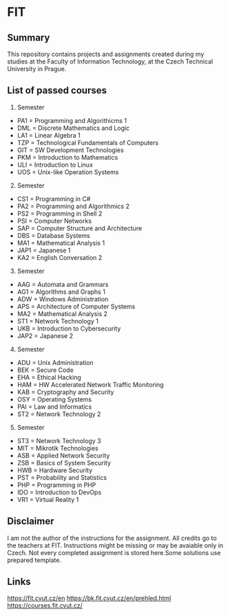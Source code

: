 # FIT

## Summary
This repository contains projects and assignments created during my studies at the Faculty of Information Technology, at the Czech Technical University in Prague.

## List of passed courses

1. Semester
  - PA1 = Programming and Algorithicms 1
  - DML = Discrete Mathematics and Logic
  - LA1 = Linear Algebra 1
  - TZP = Technological Fundamentals of Computers
  - GIT = SW Development Technologies
  - PKM = Introduction to Mathematics
  - ULI = Introduction to Linux
  - UOS = Unix-like Operation Systems
2. Semester
  - CS1 = Programming in C#
  - PA2 = Programming and Algorithmics 2
  - PS2 = Programming in Shell 2
  - PSI = Computer Networks
  - SAP = Computer Structure and Architecture
  - DBS = Database Systems
  - MA1 = Mathematical Analysis 1
  - JAP1 = Japanese 1
  - KA2 = English Conversation 2
3. Semester
  - AAG = Automata and Grammars
  - AG1 = Algorithms and Graphs 1
  - ADW = Windows Administration
  - APS = Architecture of Computer Systems
  - MA2 = Mathematical Analysis 2
  - ST1 = Network Technology 1
  - UKB = Introduction to Cybersecurity
  - JAP2 = Japanese 2
4. Semester
  - ADU = Unix Administration
  - BEK = Secure Code
  - EHA = Ethical Hacking
  - HAM = HW Accelerated Network Traffic Monitoring
  - KAB = Cryptography and Security
  - OSY = Operating Systems
  - PAI = Law and Informatics
  - ST2 = Network Technology 2
5. Semester
  - ST3 = Network Technology 3
  - MIT = Mikrotik Technologies
  - ASB = Applied Network Security
  - ZSB = Basics of System Security
  - HWB = Hardware Security
  - PST = Probability and Statistics
  - PHP = Programming in PHP
  - IDO = Introduction to DevOps
  - VR1 = Virtual Reality 1

## Disclaimer

I am not the author of the instructions for the assignment. All credits go to the teachers at FIT. Instructions might be missing or may be avaiable only in Czech. Not every completed assignment is stored here.Some solutions use prepared template. 

## Links

https://fit.cvut.cz/en
https://bk.fit.cvut.cz/en/prehled.html
https://courses.fit.cvut.cz/
